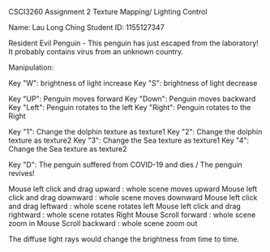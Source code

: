 CSCI3260 Assignment 2 Texture Mapping/ Lighting Control  

Name: Lau Long Ching
Student ID: 1155127347

Resident Evil Penguin - This penguin has just escaped from the laboratory! It probably contains virus from an unknown country.

Manipulation:

Key "W": brightness of light increase
Key "S": brightness of light decrease

Key "UP": Penguin moves forward
Key "Down": Penguin moves backward
Key "Left": Penguin rotates to the left
Key "Right": Penguin rotates to the Right

Key "1": Change the dolphin texture as texture1
Key "2": Change the dolphin texture as texture2
Key "3": Change the Sea texture as texture1
Key "4": Change the Sea texture as texture2

Key "D": The penguin suffered from COVID-19 and dies / The penguin revives!

Mouse left click and drag upward : whole scene moves upward
Mouse left click and drag downward : whole scene moves downward
Mouse left click and drag leftward : whole scene rotates left
Mouse left click and drag rightward : whole scene rotates Right
Mouse Scroll forward : whole scene zoom in
Mouse Scroll backward : whole scene zoom out

The diffuse light rays would change the brightness from time to time.


